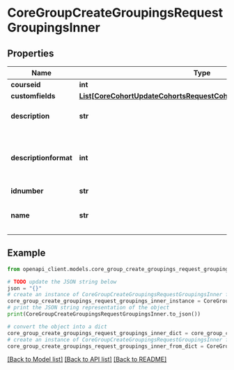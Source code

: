 # CoreGroupCreateGroupingsRequestGroupingsInner


## Properties

Name | Type | Description | Notes
------------ | ------------- | ------------- | -------------
**courseid** | **int** | id of course | [optional] 
**customfields** | [**List[CoreCohortUpdateCohortsRequestCohortsInnerCustomfieldsInner]**](CoreCohortUpdateCohortsRequestCohortsInnerCustomfieldsInner.md) |  | [optional] 
**description** | **str** | grouping description text | [optional] [default to 'null']
**descriptionformat** | **int** | description format (1 &#x3D; HTML, 0 &#x3D; MOODLE, 2 &#x3D; PLAIN, or 4 &#x3D; MARKDOWN) | [optional] [default to 1]
**idnumber** | **str** | id number | [optional] 
**name** | **str** | multilang compatible name, course unique | [optional] [default to 'null']

## Example

```python
from openapi_client.models.core_group_create_groupings_request_groupings_inner import CoreGroupCreateGroupingsRequestGroupingsInner

# TODO update the JSON string below
json = "{}"
# create an instance of CoreGroupCreateGroupingsRequestGroupingsInner from a JSON string
core_group_create_groupings_request_groupings_inner_instance = CoreGroupCreateGroupingsRequestGroupingsInner.from_json(json)
# print the JSON string representation of the object
print(CoreGroupCreateGroupingsRequestGroupingsInner.to_json())

# convert the object into a dict
core_group_create_groupings_request_groupings_inner_dict = core_group_create_groupings_request_groupings_inner_instance.to_dict()
# create an instance of CoreGroupCreateGroupingsRequestGroupingsInner from a dict
core_group_create_groupings_request_groupings_inner_from_dict = CoreGroupCreateGroupingsRequestGroupingsInner.from_dict(core_group_create_groupings_request_groupings_inner_dict)
```
[[Back to Model list]](../README.md#documentation-for-models) [[Back to API list]](../README.md#documentation-for-api-endpoints) [[Back to README]](../README.md)


